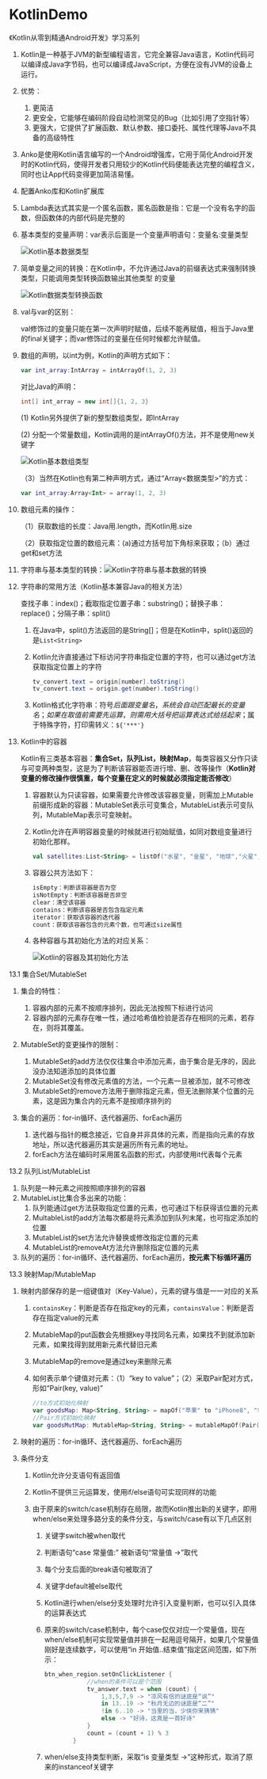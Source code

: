 # KotlinDemo
《Kotlin从零到精通Android开发》学习系列
1. Kotlin是一种基于JVM的新型编程语言，它完全兼容Java语言，Kotlin代码可以编译成Java字节码，也可以编译成JavaScript，方便在没有JVM的设备上运行。

2. 优势：
   1. 更简洁
   2. 更安全，它能够在编码阶段自动检测常见的Bug（比如引用了空指针等）
   3. 更强大，它提供了扩展函数、默认参数、接口委托、属性代理等Java不具备的高级特性

3. Anko是使用Kotlin语言编写的一个Android增强库，它用于简化Android开发时的Kotlin代码，使得开发者只用较少的Kotlin代码便能表达完整的编程含义，同时也让App代码变得更加简洁易懂。

4. 配置Anko库和Kotlin扩展库

5. Lambda表达式其实是一个匿名函数，匿名函数是指：它是一个没有名字的函数，但函数体的内部代码是完整的

6. 基本类型的变量声明：var表示后面是一个变量声明语句：变量名:变量类型

   ![Kotlin基本数据类型](http://sdssdccddd.gitee.io/myblogimg/Kotlin基本数据类型.png)

7. 简单变量之间的转换：在Kotlin中，不允许通过Java的前缀表达式来强制转换类型，只能调用类型转换函数输出其他类型 的变量

   ![Kotlin数据类型转换函数](http://sdssdccddd.gitee.io/myblogimg/Kotlin数据类型转换函数.png)

8. val与var的区别：

   val修饰过的变量只能在第一次声明时赋值，后续不能再赋值，相当于Java里的final关键字；而var修饰过的变量在任何时候都允许赋值。

9. 数组的声明，以int为例，Kotlin的声明方式如下：

   ```kotlin
   var int_array:IntArray = intArrayOf(1, 2, 3)
   ```

   对比Java的声明：

   ```java
   int[] int_array = new int[]{1, 2, 3}
   ```

   (1) Kotlin另外提供了新的整型数组类型，即IntArray

   (2) 分配一个常量数组，Kotlin调用的是intArrayOf()方法，并不是使用new关键字

   ![Kotlin基本数组类型](http://sdssdccddd.gitee.io/myblogimg/Kotlin基本数组类型.png)

   （3）当然在Kotlin也有第二种声明方式，通过“Array<数据类型>”的方式：

   ```kotlin
   var int_array:Array<Int> = array(1, 2, 3)
   ```

10. 数组元素的操作：

    （1）获取数组的长度：Java用.length，而Kotlin用.size

    （2）获取指定位置的数组元素：(a)通过方括号加下角标来获取；（b）通过get和set方法

11. 字符串与基本类型的转换：![Kotlin字符串与基本数据的转换](http://sdssdccddd.gitee.io/myblogimg/Kotlin字符串与基本数据的转换.png)

12. 字符串的常用方法（Kotlin基本兼容Java的相关方法）

    查找子串：index()；截取指定位置子串：substring()；替换子串：replace()；分隔子串：split()

    1. 在Java中，split()方法返回的是String[]；但是在Kotlin中，split()返回的是```List<String>```

    2. Kotlin允许直接通过下标访问字符串指定位置的字符，也可以通过get方法获取指定位置上的字符

       ```java
       tv_convert.text = origin[number].toString()
       tv_convert.text = origin.get(number).toString()
       ```

    3. Kotlin格式化字符串：符号$后面跟变量名，系统会自动匹配最长的变量名；如果在取值前需要先运算，则需用大括号把运算表达式给括起来；$属于特殊字符，打印需转义：```${'***'}```
    
13. Kotlin中的容器

    Kotlin有三类基本容器：**集合Set，队列List，映射Map**，每类容器又分作只读与可变两种类型，这是为了判断该容器能否进行增、删、改等操作（**Kotlin对变量的修改操作很慎重，每个变量在定义的时候就必须指定能否修改**）

    1. 容器默认为只读容器，如果需要允许修改该容器变量，则需加上Mutable前缀形成新的容器：MutableSet表示可变集合，MutableList表示可变队列，MutableMap表示可变映射。

    2. Kotlin允许在声明容器变量的时候就进行初始赋值，如同对数组变量进行初始化那样。

       ```kotlin
       val satellites:List<String> = listOf("水星", "金星", "地球","火星","木星","土星")
       ```

    3. 容器公共方法如下：

       ```kotlin
       isEmpty：判断该容器是否为空
       isNotEmpty：判断该容器是否非空
       clear：清空该容器
       contains：判断该容器是否包含指定元素
       iterator：获取该容器的迭代器
       count：获取该容器包含的元素个数，也可通过size属性
       ```

    4. 各种容器与其初始化方法的对应关系：

       ![Kotlin的容器及其初始化方法](http://sdssdccddd.gitee.io/myblogimg/Kotlin的容器及其初始化方法.png)

13.1 集合Set/MutableSet

1. 集合的特性：
    1. 容器内部的元素不按顺序排列，因此无法按照下标进行访问
    2. 容器内部的元素存在唯一性，通过哈希值检验是否存在相同的元素，若存在，则将其覆盖。

2. MutableSet的变更操作的限制：
   1. MutableSet的add方法仅仅往集合中添加元素，由于集合是无序的，因此没办法知道添加的具体位置
   2. MutableSet没有修改元素值的方法，一个元素一旦被添加，就不可修改
   3. MutableSet的remove方法用于删除指定元素，但无法删除某个位置的元素，这是因为集合内的元素不是按顺序排列的
3. 集合的遍历：for-in循环、迭代器遍历、forEach遍历
   1. 迭代器与指针的概念接近，它自身并非具体的元素，而是指向元素的存放地址，所以迭代器遍历其实是遍历所有元素的地址。
   2. forEach方法在编码时采用匿名函数的形式，内部使用it代表每个元素

13.2 队列List/MutableList

1. 队列是一种元素之间按照顺序排列的容器
2. MutableList比集合多出来的功能：
   1. 队列能通过get方法获取指定位置的元素，也可通过下标获得该位置的元素
   2. MultableList的add方法每次都是将元素添加到队列末尾，也可指定添加的位置
   3. MutableList的set方法允许替换或修改指定位置的元素
   4. MutableList的removeAt方法允许删除指定位置的元素
3. 队列的遍历：for-in循环、迭代器遍历、forEach遍历，**按元素下标循环遍历**

13.3 映射Map/MutableMap

1. 映射内部保存的是一组键值对（Key-Value），元素的键与值是一一对应的关系

   1. ```containsKey```：判断是否存在指定key的元素，```containsValue```：判断是否存在指定value的元素

   2. MutableMap的put函数会先根据key寻找同名元素，如果找不到就添加新元素，如果找得到就用新元素代替旧元素

   3. MutableMap的remove是通过key来删除元素

   4. 如何表示单个键值对元素：（1）“key to value”；（2）采取Pair配对方式，形如“Pair(key, value)”

      ```kotlin
      //to方式初始化映射
      var goodsMap: Map<String, String> = mapOf("苹果" to "iPhone8", "华为" to "Mate10", "小米" to "小米6", "欧珀" to "OPPO R11", "步步高" to "vivo X9S", "魅族" to "魅族Pro6S")
      //Pair方式初始化映射
      var goodsMutMap: MutableMap<String, String> = mutableMapOf(Pair("苹果", "iPhone8"), Pair("华为", "Mate10"), Pair("小米", "小米6"), Pair("欧珀", "OPPO R11"), Pair("步步高", "vivo X9S"), Pair("魅族", "魅族Pro6S"))
      ```

2. 映射的遍历：for-in循环、迭代器遍历、forEach遍历


14. 条件分支

    1. Kotlin允许分支语句有返回值

    2. Kotlin不提供三元运算发，使用if/else语句可实现同样的功能

    3. 由于原来的switch/case机制存在局限，故而Kotlin推出新的关键字，即用when/else来处理多路分支的条件分支，与switch/case有以下几点区别

       1. 关键字switch被when取代

       2. 判断语句“case 常量值:” 被新语句“常量值 ->”取代

       3. 每个分支后面的break语句被取消了

       4. 关键字default被else取代

       5. Kotlin进行when/else分支处理时允许引入变量判断，也可以引入具体的运算表达式

       6. 原来的switch/case机制中，每个case仅仅对应一个常量值，现在when/else机制可实现常量值并排在一起用逗号隔开，如果几个常量值刚好是连续数字，可以使用“in 开始值..结束值”指定区间范围，如下所示：

          ```kotlin
          btn_when_region.setOnClickListener {
                      //when的条件可以是个范围
                      tv_answer.text = when (count) {
                          1,3,5,7,9 -> "凉风有信的谜底是“讽”"
                          in 13..19 -> "秋月无边的谜底是“二”"
                          !in 6..10 -> "当里的当，少侠你来猜猜"
                          else -> "好诗，这真是一首好诗"
                      }
                      count = (count + 1) % 3
                  }
          ```

       7. when/else支持类型判断，采取“is 变量类型 ->”这种形式，取消了原来的instanceof关键字
